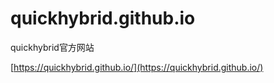# quickhybrid.github.io

quickhybrid官方网站

[https://quickhybrid.github.io/](https://quickhybrid.github.io/)
